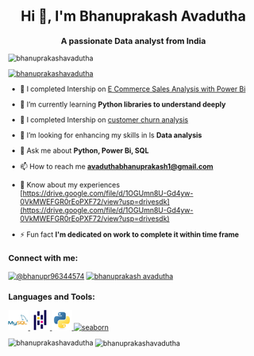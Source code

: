 
<h1 align="center">Hi 👋, I'm Bhanuprakash Avadutha</h1>
<h3 align="center">A passionate Data analyst from India</h3>

<p align="left"> <img src="https://komarev.com/ghpvc/?username=bhanuprakashavadutha&label=Profile%20views&color=0e75b6&style=flat" alt="bhanuprakashavadutha" /> </p>

<p align="left"> <a href="https://github.com/ryo-ma/github-profile-trophy"><img src="https://github-profile-trophy.vercel.app/?username=bhanuprakashavadutha" alt="bhanuprakashavadutha" /></a> </p>

- 🔭 I completed Intership on [E Commerce Sales Analysis with Power Bi](https://drive.google.com/drive/folders/12rlSu6Ugi9Lr2c4BO2Li2SuCxkPABTMM?usp=drive_link)

- 🌱 I’m currently learning **Python libraries to understand deeply**

- 👯 I completed Intership on [customer churn analysis](https://drive.google.com/drive/folders/1hniV08zFof0KPCOxsGoNRvqTATZg5rIc?usp=drive_link)

- 🤝 I’m looking for enhancing my skills in ls **Data analysis**

- 💬 Ask me about **Python, Power Bi, SQL**

- 📫 How to reach me **avaduthabhanuprakash1@gmail.com**

- 📄 Know about my experiences [https://drive.google.com/file/d/1OGUmn8U-Gd4yw-0VkMWEFGR0rEoPXF72/view?usp=drivesdk](https://drive.google.com/file/d/1OGUmn8U-Gd4yw-0VkMWEFGR0rEoPXF72/view?usp=drivesdk)

- ⚡ Fun fact **I'm dedicated on work to complete it within time frame**

<h3 align="left">Connect with me:</h3>
<p align="left">
<a href="https://twitter.com/@bhanupr96344574" target="blank"><img align="center" src="https://raw.githubusercontent.com/rahuldkjain/github-profile-readme-generator/master/src/images/icons/Social/twitter.svg" alt="@bhanupr96344574" height="30" width="40" /></a>
<a href="https://linkedin.com/in/bhanuprakash avadutha" target="blank"><img align="center" src="https://raw.githubusercontent.com/rahuldkjain/github-profile-readme-generator/master/src/images/icons/Social/linked-in-alt.svg" alt="bhanuprakash avadutha" height="30" width="40" /></a>
</p>

<h3 align="left">Languages and Tools:</h3>
<p align="left"> <a href="https://www.mysql.com/" target="_blank" rel="noreferrer"> <img src="https://raw.githubusercontent.com/devicons/devicon/master/icons/mysql/mysql-original-wordmark.svg" alt="mysql" width="40" height="40"/> </a> <a href="https://pandas.pydata.org/" target="_blank" rel="noreferrer"> <img src="https://raw.githubusercontent.com/devicons/devicon/2ae2a900d2f041da66e950e4d48052658d850630/icons/pandas/pandas-original.svg" alt="pandas" width="40" height="40"/> </a> <a href="https://www.python.org" target="_blank" rel="noreferrer"> <img src="https://raw.githubusercontent.com/devicons/devicon/master/icons/python/python-original.svg" alt="python" width="40" height="40"/> </a> <a href="https://seaborn.pydata.org/" target="_blank" rel="noreferrer"> <img src="https://seaborn.pydata.org/_images/logo-mark-lightbg.svg" alt="seaborn" width="40" height="40"/> </a> </p>

<p><img align="left" src="https://github-readme-stats.vercel.app/api/top-langs?username=bhanuprakashavadutha&show_icons=true&locale=en&layout=compact" alt="bhanuprakashavadutha" /></p>

<p>&nbsp;<img align="center" src="https://github-readme-stats.vercel.app/api?username=bhanuprakashavadutha&show_icons=true&locale=en" alt="bhanuprakashavadutha" /></p>

